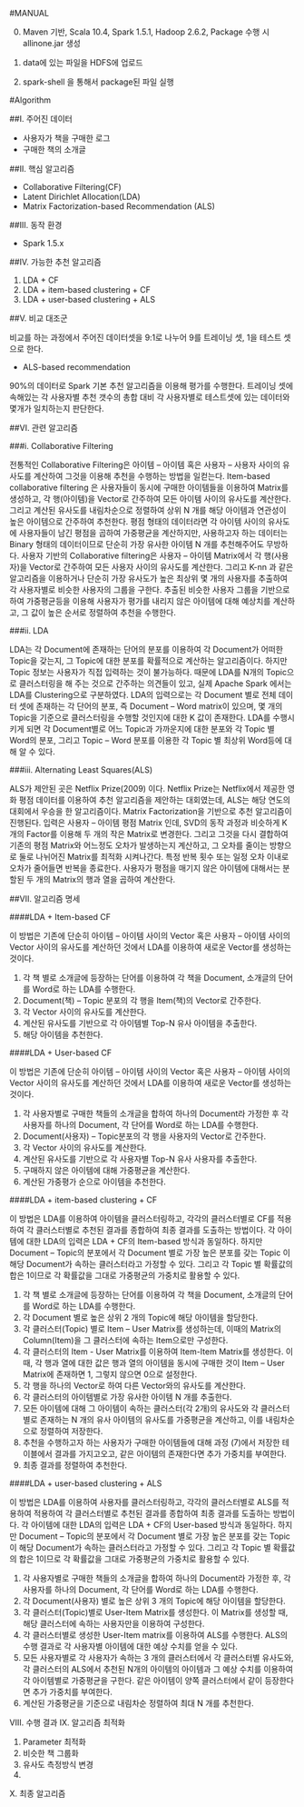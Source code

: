 #MANUAL

0. Maven 기반, Scala 10.4, Spark 1.5.1, Hadoop 2.6.2, Package 수행 시 allinone.jar 생성

1. data에 있는 파일을 HDFS에 업로드

2. spark-shell 을 통해서 package된 파일 실행
 
 
#Algorithm

##I.	주어진 데이터

-	사용자가 책을 구매한 로그
-	구매한 책의 소개글

##II.	핵심 알고리즘

-	Collaborative Filtering(CF)
-	Latent Dirichlet Allocation(LDA)
-	Matrix Factorization-based Recommendation (ALS)

##III.	동작 환경

-	Spark 1.5.x

##IV.	가능한 추천 알고리즘

1.	LDA + CF
2.	LDA + item-based clustering + CF
3.	LDA + user-based clustering + ALS

##V.	비교 대조군

비교를 하는 과정에서 주어진 데이터셋을 9:1로 나누어 9를 트레이닝 셋, 1을 테스트 셋으로 한다.

-	ALS-based recommendation

90%의 데이터로 Spark 기본 추천 알고리즘을 이용해 평가를 수행한다. 트레이닝 셋에 속해있는 각 사용자별 추천 갯수의 총합 대비 각 사용자별로 테스트셋에 있는 데이터와 몇개가 일치하는지 판단한다.

##VI.	관련 알고리즘

###i.	Collaborative Filtering

전통적인 Collaborative Filtering은 아이템 – 아이템 혹은 사용자 – 사용자 사이의 유사도를 계산하여 그것을 이용해 추천을 수행하는 방법을 일컫는다. Item-based collaborative filtering 은 사용자들이 동시에 구매한 아이템들을 이용하여 Matrix를 생성하고, 각 행(아이템)을 Vector로 간주하여 모든 아이템 사이의 유사도를 계산한다. 그리고 계산된 유사도를 내림차순으로 정렬하여 상위 N 개를 해당 아이템과 연관성이 높은 아이템으로 간주하여 추천한다. 평점 형태의 데이터라면 각 아이템 사이의 유사도에 사용자들이 남긴 평점을 곱하여 가중평균을 계산하지만, 사용하고자 하는 데이터는 Binary 형태의 데이터이므로 단순히 가장 유사한 아이템 N 개를 추천해주어도 무방하다.
사용자 기반의 Collaborative filtering은 사용자 – 아이템 Matrix에서 각 행(사용자)을 Vector로 간주하여 모든 사용자 사이의 유사도를 계산한다. 그리고 K-nn 과 같은 알고리즘을 이용하거나 단순히 가장 유사도가 높은 최상위 몇 개의 사용자를 추출하여 각 사용자별로 비슷한 사용자의 그룹을 구한다. 추출된 비슷한 사용자 그룹을 기반으로 하여 가중평균등을 이용해 사용자가 평가를 내리지 않은 아이템에 대해 예상치를 계산하고, 그 값이 높은 순서로 정렬하여 추천을 수행한다.

###ii.	LDA

LDA는 각 Document에 존재하는 단어의 분포를 이용하여 각 Document가 어떠한 Topic을 갖는지, 그 Topic에 대한 분포를 확률적으로 계산하는 알고리즘이다. 하지만 Topic 정보는 사용자가 직접 입력하는 것이 불가능하다. 때문에 LDA를 N개의 Topic으로 클러스터링을 해 주는 것으로 간주하는 의견들이 있고, 실제 Apache Spark 에서는 LDA를 Clustering으로 구분하였다.
LDA의 입력으로는 각 Document 별로 전체 데이터 셋에 존재하는 각 단어의 분포, 즉 Document – Word matrix이 있으며, 몇 개의 Topic을 기준으로 클러스터링을 수행할 것인지에 대한 K 값이 존재한다. LDA를 수행시키게 되면 각 Document별로 어느 Topic과 가까운지에 대한 분포와 각 Topic 별 Word의 분포, 그리고 Topic – Word 분포를 이용한 각 Topic 별 최상위 Word등에 대해 알 수 있다.

###iii.	Alternating Least Squares(ALS)

ALS가 제안된 곳은 Netflix Prize(2009) 이다. Netflix Prize는 Netflix에서 제공한 영화 평점 데이터를 이용하여 추천 알고리즘을 제안하는 대회였는데, ALS는 해당 연도의 대회에서 우승을 한 알고리즘이다. Matrix Factorization을 기반으로 추천 알고리즘이 진행된다.
입력은 사용자 – 아이템 평점 Matrix 인데, SVD의 동작 과정과 비슷하게 K 개의 Factor를 이용해 두 개의 작은 Matrix로 변경한다. 그리고 그것을 다시 결합하여 기존의 평점 Matrix와 어느정도 오차가 발생하는지 계산하고, 그 오차를 줄이는 방향으로 둘로 나뉘어진 Matrix를 최적화 시켜나간다. 특정 반복 횟수 또는 일정 오차 이내로 오차가 줄어들면 반복을 종료한다. 사용자가 평점을 매기지 않은 아이템에 대해서는 분할된 두 개의 Matrix의 행과 열을 곱하여 계산한다.

##VII.	알고리즘 명세

####LDA + Item-based CF

이 방법은 기존에 단순히 아이템 – 아이템 사이의 Vector 혹은 사용자 – 아이템 사이의 Vector 사이의 유사도를 계산하던 것에서 LDA를 이용하여 새로운 Vector를 생성하는 것이다.

1.	각 책 별로 소개글에 등장하는 단어를 이용하여 각 책을 Document, 소개글의 단어를 Word로 하는 LDA를 수행한다.
2.	Document(책) – Topic 분포의 각 행을 Item(책)의 Vector로 간주한다.
3.	각 Vector 사이의 유사도를 계산한다.
4.	계산된 유사도를 기반으로 각 아이템별 Top-N 유사 아이템을 추출한다.
5.	해당 아이템을 추천한다.

####LDA + User-based CF

이 방법은 기존에 단순히 아이템 – 아이템 사이의 Vector 혹은 사용자 – 아이템 사이의 Vector 사이의 유사도를 계산하던 것에서 LDA를 이용하여 새로운 Vector를 생성하는 것이다.

1.	각 사용자별로 구매한 책들의 소개글을 합하여 하나의 Document라 가정한 후 각 사용자를 하나의 Document, 각 단어를 Word로 하는 LDA를 수행한다.
2.	Document(사용자) – Topic분포의 각 행을 사용자의 Vector로 간주한다.
3.	각 Vector 사이의 유사도를 계산한다.
4.	계산된 유사도를 기반으로 각 사용자별 Top-N 유사 사용자를 추출한다.
5.	구매하지 않은 아이템에 대해 가중평균을 계산한다.
6.	계산된 가중평가 순으로 아이템을 추천한다.

####LDA + item-based clustering + CF

이 방법은 LDA를 이용하여 아이템을 클러스터링하고, 각각의 클러스터별로 CF를 적용하여 각 클러스터별로 추천된 결과를 종합하여 최종 결과를 도출하는 방법이다. 각 아이템에 대한 LDA의 입력은 LDA + CF의 Item-based 방식과 동일하다. 하지만 Document – Topic의 분포에서 각 Document 별로 가장 높은 분포를 갖는 Topic 이 해당 Document가 속하는 클러스터라고 가정할 수 있다. 그리고 각 Topic 별 확률값의 합은 1이므로 각 확률값을 그대로 가중평균의 가중치로 활용할 수 있다.

1.	각 책 별로 소개글에 등장하는 단어를 이용하여 각 책을 Document, 소개글의 단어를 Word로 하는 LDA를 수행한다.
2.	각 Document 별로 높은 상위 2 개의 Topic에 해당 아이템을 할당한다.
3.	각 클러스터(Topic) 별로 Item – User Matrix를 생성하는데, 이때의 Matrix의 Column(Item)을 그 클러스터에 속하는 Item으로만 구성한다.
4.	각 클러스터의 Item - User Matrix를 이용하여 Item-Item Matrix를 생성한다. 이 때, 각 행과 열에 대한 값은 행과 열의 아이템을 동시에 구매한 것이 Item – User Matrix에 존재하면 1, 그렇지 않으면 0으로 설정한다.
5.	각 행을 하나의 Vector로 하여 다른 Vector와의 유사도를 계산한다.
6.	각 클러스터의 아이템별로 가장 유사한 아이템 N 개를 추출한다.
7.	모든 아이템에 대해 그 아이템이 속하는 클러스터(각 2개)의 유사도와 각 클러스터별로 존재하는 N 개의 유사 아이템의 유사도를 가중평균을 계산하고, 이를  내림차순으로 정렬하여 저장한다.
8.	추천을 수행하고자 하는 사용자가 구매한 아이템들에 대해 과정 (7)에서 저장한 테이블에서 결과를 가지고오고, 같은 아이템의 존재한다면 추가 가중치를 부여한다.
9.	최종 결과를 정렬하여 추천한다.

####LDA + user-based clustering + ALS

이 방법은 LDA를 이용하여 사용자를 클러스터링하고, 각각의 클러스터별로 ALS를 적용하여 적용하여 각 클러스터별로 추천된 결과를 종합하여 최종 결과를 도출하는 방법이다. 각 아이템에 대한 LDA의 입력은 LDA + CF의 User-based 방식과 동일하다. 하지만 Document – Topic의 분포에서 각 Document 별로 가장 높은 분포를 갖는 Topic 이 해당 Document가 속하는 클러스터라고 가정할 수 있다. 그리고 각 Topic 별 확률값의 합은 1이므로 각 확률값을 그대로 가중평균의 가중치로 활용할 수 있다.

1.	각 사용자별로 구매한 책들의 소개글을 합하여 하나의 Document라 가정한 후, 각 사용자를 하나의 Document, 각 단어를 Word로 하는 LDA를 수행한다.
2.	각 Document(사용자) 별로 높은 상위 3 개의 Topic에 해당 아이템을 할당한다.
3.	각 클러스터(Topic)별로 User-Item Matrix를 생성한다. 이 Matrix를 생성할 때, 해당 클러스터에 속하는 사용자만을 이용하여 구성한다.
4.	각 클러스터별로 생성한 User-Item matrix를 이용하여 ALS를 수행한다. ALS의 수행 결과로 각 사용자별 아이템에 대한 예상 수치를 얻을 수 있다.
5.	모든 사용자별로 각 사용자가 속하는 3 개의 클러스터에서 각 클러스터별 유사도와, 각 클러스터의 ALS에서 추천된 N개의 아이템의 아이템과 그 예상 수치를 이용하여 각 아이템별로 가중평균을 구한다. 같은 아이템이 양쪽 클러스터에서 같이 등장한다면 추가 가중치를 부여한다.
6.	계산된 가중평균을 기준으로 내림차순 정렬하여 최대 N 개를 추천한다.

VIII.	수행 결과
IX.	 알고리즘 최적화
1.	Parameter 최적화
2.	비슷한 책 그룹화
3.	유사도 측정방식 변경
4.	
X.	최종 알고리즘
